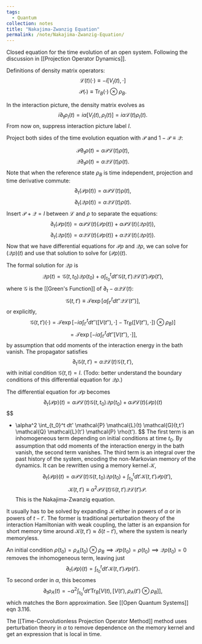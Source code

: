 ```yaml
---
tags:
  - Quantum
collection: notes
title: "Nakajima-Zwanzig Equation"
permalink: /note/Nakajima-Zwanzig-Equation/
---
```

Closed equation for the time evolution of an open system. Following the discussion in [[Projection Operator Dynamics]].

Definitions of density matrix operators:
$$
\mathcal{L}(t) (\cdot) \equiv -i \left[ V_I(t), \cdot \right]
$$
$$
\mathcal{P}(\cdot) \equiv \textrm{Tr}_B(\cdot) \otimes \rho_B.
$$

In the interaction picture, the density matrix evolves as
$$
i \partial_t \rho_I(t) = i \alpha \left[ V_I(t), \rho_I(t) \right] = i \alpha \mathcal{L}(t) \rho_I(t).
$$
From now on, suppress interaction picture label $I$.

Project both sides of the time evolution equation with $\mathcal{P}$ and $1 - \mathcal{P} \equiv \mathcal{Q}$:

$$
\mathcal{P} \partial_t \rho(t) = \alpha \mathcal{P} \mathcal{L}(t) \rho(t),
$$
$$
\mathcal{Q} \partial_t \rho(t) = \alpha \mathcal{Q} \mathcal{L}(t) \rho(t).
$$
Note that when the reference state $\rho_B$ is time independent, projection and time derivative commute:
$$
\partial_t (\mathcal{P} \rho(t)) = \alpha \mathcal{P} \mathcal{L}(t) \mathcal{\rho}(t),
$$
$$
\partial_t (\mathcal{Q} \rho(t)) = \alpha \mathcal{Q} \mathcal{L}(t) \rho(t).
$$
Insert $\mathcal{P} + \mathcal{Q} = I$ between $\mathcal{L}$ and $\rho$ to separate the equations:
$$
\partial_t (\mathcal{P} \rho(t)) = \alpha \mathcal{P} \mathcal{L}(t) (\mathcal{P} \rho(t)) + \alpha \mathcal{P} \mathcal{L}(t) (\mathcal{Q} \rho(t)) ,
$$
$$
\partial_t (\mathcal{Q} \rho(t)) = \alpha \mathcal{Q} \mathcal{L}(t) (\mathcal{P}\rho(t)) + \alpha \mathcal{Q} \mathcal{L}(t) (\mathcal{Q}\rho(t)).
$$
Now that we have differential equations for $\mathcal{P}\rho$ and $\mathcal{Q}\rho$, we can solve for $(\mathcal{Q}\rho)(t)$ and use that solution to solve for $(\mathcal{P}\rho)(t)$. 

The formal solution for $\mathcal{Q}\rho$ is
$$
\mathcal{Q}\rho(t) = \mathcal{G}(t,t_0) \mathcal{Q}\rho(t_0) + \alpha \int_{t_0}^t dt' \mathcal{G}(t,t') \mathcal{Q} \mathcal{L}(t') \mathcal{P}\rho(t'),
$$
where $\mathcal{G}$ is the [[Green's Function]] of $\partial_t - \alpha \mathcal{Q} \mathcal{L}(t)$:
$$
\mathcal{G}(t,t') \equiv \mathcal{T} \exp \left[ \alpha \int_{t'}^t dt'' \mathcal{Q} \mathcal{L}(t'') \right],
$$
or explicitly,
$$
\mathcal{G}(t,t')(\cdot) = \mathcal{T} \exp \left[ -i \alpha \int_{t'}^t dt'' \left( \left[ V(t''), \cdot \right] - \textrm{Tr}_B\left( \left[ V(t''), \cdot \right] \right) \otimes \rho_B \right) \right]
$$
$$
= \mathcal{T} \exp \left[ -i \alpha \int_{t'}^t  dt'' \left[ V(t''), \cdot \right] \right],
$$
by assumption that odd moments of the interaction energy in the bath vanish. 
The propagator satisfies
$$
\partial_t \mathcal{G}(t,t') = \alpha \mathcal{Q} \mathcal{L}(t) \mathcal{G}(t,t'),
$$
with initial condition $\mathcal{G}(t,t) = I$.
(Todo: better understand the boundary conditions of this differential equation for $\mathcal{Q}\rho$.)

The differential equation for $\mathcal{P}\rho$ becomes
$$
\partial_t (\mathcal{P}\rho)(t) = \alpha \mathcal{P} \mathcal{L}(t) \mathcal{G}(t,t_0) \mathcal{Q} \rho(t_0) + \alpha \mathcal{P} \mathcal{L}(t) (\mathcal{P}\rho)(t)
$$
$$
+ \alpha^2 \int_{t_0}^t dt' \mathcal{P} \mathcal{L}(t) \mathcal{G}(t,t') \mathcal{Q} \mathcal{L}(t') \mathcal{P} \rho(t').
$$
The first term is an inhomogeneous term depending on initial conditions at time $t_0$.
By assumption that odd moments of the interaction energy in the bath vanish, the second term vanishes. 
The third term is an integral over the past history of the system, encoding the non-Markovian memory of the dynamics. It can be rewritten using a memory kernel $\mathcal{K}$,
$$
\partial_t (\mathcal{P}\rho)(t) = \alpha \mathcal{P} \mathcal{L}(t) \mathcal{G}(t,t_0) \mathcal{Q} \rho(t_0) + \int_{t_0}^t dt' \mathcal{K}(t, t') \mathcal{P} \rho(t'),
$$
$$
\mathcal{K}(t,t') \equiv \alpha^2 \mathcal{P} \mathcal{L}(t) \mathcal{G}(t,t') \mathcal{Q} \mathcal{L}(t') \mathcal{P}.
$$
This is the Nakajima-Zwanzig equation.

It usually has to be solved by expanding $\mathcal{K}$ either in powers of $\alpha$ or in powers of $t-t'$. The former is traditional perturbation theory of the interaction Hamiltonian with weak coupling, the latter is an expansion for short memory time around $\mathcal{K}(t,t') \approx \delta(t - t')$, where the system is nearly memoryless.

An initial condition $\rho(t_0) = \rho_A(t_0) \otimes \rho_B \implies \mathcal{P}\rho(t_0) = \rho(t_0) \implies \mathcal{Q}\rho(t_0) = 0$ removes the inhomogeneous term, leaving just
$$
\partial_t (\mathcal{P}\rho)(t) = \int_{t_0}^t dt' \mathcal{K}(t, t') \mathcal{P} \rho(t').
$$
To second order in $\alpha$, this becomes 
$$
\partial_t \rho_A(t) = -\alpha^2 \int_{t_0}^t dt' \textrm{Tr}_B \left[ V(t), \left[ V(t'), \rho_A(t') \otimes \rho_B \right] \right],
$$
which matches the Born approximation. See [[Open Quantum Systems]] eqn 3.116.

The [[Time-Convolutionless Projection Operator Method]] method uses perturbation theory in $\alpha$ to remove dependence on the memory kernel and get an expression that is local in time.